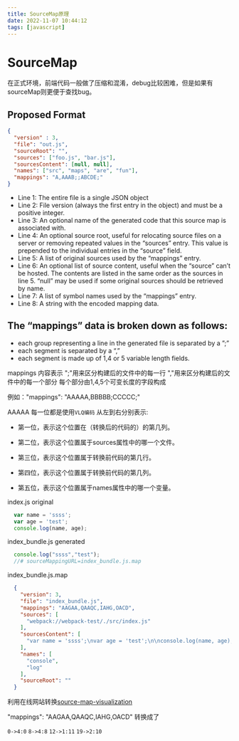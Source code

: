 ```yaml
---
title: SourceMap原理
date: 2022-11-07 10:44:12
tags: [javascript]
---
```


# SourceMap
在正式环境，前端代码一般做了压缩和混淆，debug比较困难，但是如果有sourceMap则更便于查找bug。

## Proposed Format
```json
{
  "version" : 3,
  "file": "out.js",
  "sourceRoot": "",
  "sources": ["foo.js", "bar.js"],
  "sourcesContent": [null, null],
  "names": ["src", "maps", "are", "fun"],
  "mappings": "A,AAAB;;ABCDE;"
}
```

* Line 1: The entire file is a single JSON object
* Line 2: File version (always the first entry in the object) and must be a positive integer.
* Line 3: An optional name of the generated code that this source map is associated with.
* Line 4: An optional source root, useful for relocating source files on a server or removing repeated values in the “sources” entry.  This value is prepended to the individual entries in the “source” field.
* Line 5: A list of original sources used by the “mappings” entry.
* Line 6: An optional list of source content, useful when the “source” can’t be hosted. The contents are listed in the same order as the sources in line 5. “null” may be used if some original sources should be retrieved by name.
* Line 7: A list of symbol names used by the “mappings” entry.
* Line 8: A string with the encoded mapping data.

## The “mappings” data is broken down as follows:
* each group representing a line in the generated file is separated by a ”;”
* each segment is separated by a “,”
* each segment is made up of 1,4 or 5 variable length fields.

mappings 内容表示
";"用来区分构建后的文件中的每一行
","用来区分构建后的文件中的每一个部分
每个部分由1,4,5个可变长度的字段构成

例如："mappings": "AAAAA,BBBBB;CCCCC;"

AAAAA 每一位都是使用`VLQ编码` 从左到右分别表示:

* 第一位，表示这个位置在（转换后的代码的）的第几列。

* 第二位，表示这个位置属于sources属性中的哪一个文件。

* 第三位，表示这个位置属于转换前代码的第几行。

* 第四位，表示这个位置属于转换前代码的第几列。

* 第五位，表示这个位置属于names属性中的哪一个变量。

index.js original

```js
  var name = 'ssss';
  var age = 'test';
  console.log(name, age);
```


index_bundle.js generated

```js
  console.log("ssss","test");
  //# sourceMappingURL=index_bundle.js.map
```


index_bundle.js.map
```json
  {
    "version": 3,
    "file": "index_bundle.js",
    "mappings": "AAGAA,QAAQC,IAHG,OACD",
    "sources": [
      "webpack://webpack-test/./src/index.js"
    ],
    "sourcesContent": [
      "var name = 'ssss';\nvar age = 'test';\n\nconsole.log(name, age);"
    ],
    "names": [
      "console",
      "log"
    ],
    "sourceRoot": ""
  }
```

利用在线网站转换[source-map-visualization](https://sokra.github.io/source-map-visualization/#custom)

"mappings": "AAGAA,QAAQC,IAHG,OACD" 转换成了

`0->4:0`  `8->4:8`  `12->1:11`  `19->2:10`  